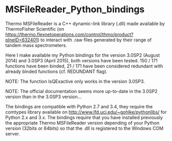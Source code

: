 # MSFileReader_Python_bindings

Thermo MSFileReader is a C++ dynamic-link library (.dll) made available by ThermoFisher Scientific (on https://thermo.flexnetoperations.com/control/thmo/product?plneID=632401) to interact with .raw files generated by their range of tandem mass spectrometers.

Here I make available my Python bindings for the version 3.0SP2 (August 2014) and 3.0SP3 (April 2015), both versions have been tested.
150 / 171 functions have been binded, 21 / 171 have been considered redundant with already binded functions (cf. REDUNDANT flag).

NOTE: The function IsQExactive only works in the version 3.0SP3.

NOTE: The official documentation seems more up-to-date in the 3.0SP2 version than in the 3.0SP3 version...


The bindings are compatible with Python 2.7 and 3.4, they require the comtypes library available on http://www.lfd.uci.edu/~gohlke/pythonlibs/ for Python 2.x and 3.x. 
The bindings require that you have installed previously the appropriate Thermo MSFileReader version depending of your Python version (32bits or 64bits) so that the .dll is registered to the Windows COM server.

